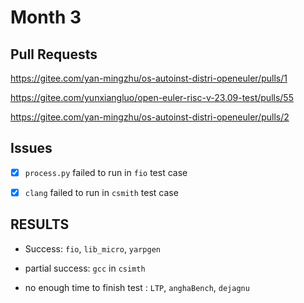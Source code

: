 # Month 3

## Pull Requests


https://gitee.com/yan-mingzhu/os-autoinst-distri-openeuler/pulls/1

https://gitee.com/yunxiangluo/open-euler-risc-v-23.09-test/pulls/55

https://gitee.com/yan-mingzhu/os-autoinst-distri-openeuler/pulls/2

## Issues

+ [x] `process.py` failed to run in `fio` test case

+ [x] `clang` failed to run in `csmith` test case

## RESULTS

+ Success: `fio`, `lib_micro`, `yarpgen`

+ partial success: `gcc` in `csimth`

+ no enough time to finish test : `LTP`, `anghaBench`, `dejagnu`
